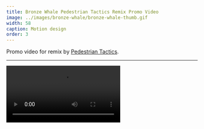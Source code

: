 ```yaml
---
title: Bronze Whale Pedestrian Tactics Remix Promo Video
image: ../images/bronze-whale/bronze-whale-thumb.gif
width: 58
caption: Motion design
order: 3
---
```


Promo video for remix by [Pedestrian Tactics](https://pedestriantactics.com).

***

<video controls src="images/bronze-whale/bronze-whale-video.mp4"></video>